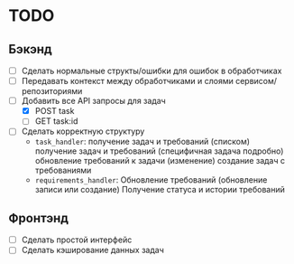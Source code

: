 # TODO

## Бэкэнд

- [ ] Сделать нормальные структы/ошибки для ошибок в обработчиках
- [ ] Передавать контекст между обработчиками и слоями сервисом/репозиториями
- [ ] Добавить все API запросы для задач
  - [x] POST task
  - [ ] GET task:id

- [ ] Сделать корректную структуру
  - `task_handler`:
    получение задач и требований (списком)
    получение задач и требований (специфичная задача подробно)
    обновление требований к задачи (изменение)
    создание задач с требованиями
  - `requirements_handler`:
    Обновление требований (обновление записи или создание)
    Получение статуса и истории требований

## Фронтэнд

- [ ] Сделать простой интерфейс
- [ ] Сделать кэширование данных задач
